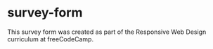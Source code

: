 # survey-form
This survey form was created as part of the Responsive Web Design curriculum at freeCodeCamp. 
